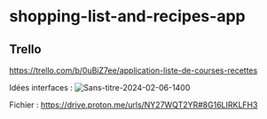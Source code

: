 # shopping-list-and-recipes-app

## Trello

https://trello.com/b/0uBiZ7ee/application-liste-de-courses-recettes

Idées interfaces :
![Sans-titre-2024-02-06-1400](https://github.com/theiereman/shopping-list-and-recipes-app/assets/141121240/7d24e4be-d335-41b1-b3e2-5bdd071d21cc)


Fichier : https://drive.proton.me/urls/NY27WQT2YR#8G16LIRKLFH3
